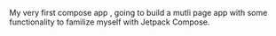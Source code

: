 My very first compose app , going to build a mutli page app with some functionality to familize myself with Jetpack Compose.

